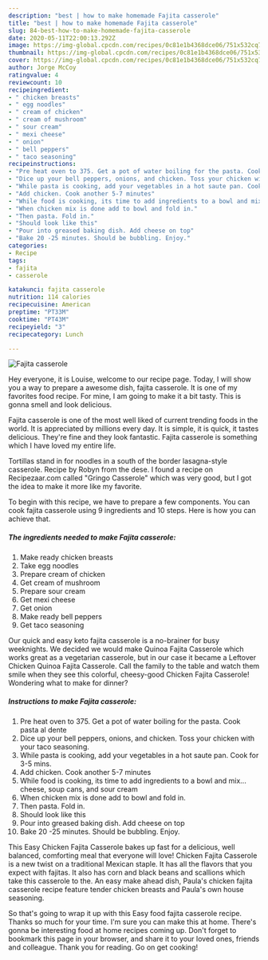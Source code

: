```yaml
---
description: "best | how to make homemade Fajita casserole"
title: "best | how to make homemade Fajita casserole"
slug: 84-best-how-to-make-homemade-fajita-casserole
date: 2020-05-11T22:00:13.292Z
image: https://img-global.cpcdn.com/recipes/0c81e1b4368dce06/751x532cq70/fajita-casserole-recipe-main-photo.jpg
thumbnail: https://img-global.cpcdn.com/recipes/0c81e1b4368dce06/751x532cq70/fajita-casserole-recipe-main-photo.jpg
cover: https://img-global.cpcdn.com/recipes/0c81e1b4368dce06/751x532cq70/fajita-casserole-recipe-main-photo.jpg
author: Jorge McCoy
ratingvalue: 4
reviewcount: 10
recipeingredient:
- " chicken breasts"
- " egg noodles"
- " cream of chicken"
- " cream of mushroom"
- " sour cream"
- " mexi cheese"
- " onion"
- " bell peppers"
- " taco seasoning"
recipeinstructions:
- "Pre heat oven to 375. Get a pot of water boiling for the pasta. Cook pasta al dente"
- "Dice up your bell peppers, onions, and chicken. Toss your chicken with your taco seasoning."
- "While pasta is cooking, add your vegetables in a hot saute pan. Cook for 3-5 mins."
- "Add chicken. Cook another 5-7 minutes"
- "While food is cooking, its time to add ingredients to a bowl and mix... cheese, soup cans, and sour cream"
- "When chicken mix is done add to bowl and fold in."
- "Then pasta. Fold in."
- "Should look like this"
- "Pour into greased baking dish. Add cheese on top"
- "Bake 20 -25 minutes. Should be bubbling. Enjoy."
categories:
- Recipe
tags:
- fajita
- casserole

katakunci: fajita casserole 
nutrition: 114 calories
recipecuisine: American
preptime: "PT33M"
cooktime: "PT43M"
recipeyield: "3"
recipecategory: Lunch

---
```



![Fajita casserole](https://img-global.cpcdn.com/recipes/0c81e1b4368dce06/751x532cq70/fajita-casserole-recipe-main-photo.jpg)

Hey everyone, it is Louise, welcome to our recipe page. Today, I will show you a way to prepare a awesome dish, fajita casserole. It is one of my favorites food recipe. For mine, I am going to make it a bit tasty. This is gonna smell and look delicious.

Fajita casserole is one of the most well liked of current trending foods in the world. It is appreciated by millions every day. It is simple, it is quick, it tastes delicious. They're fine and they look fantastic. Fajita casserole is something which I have loved my entire life.

Tortillas stand in for noodles in a south of the border lasagna-style casserole. Recipe by Robyn from the dese. I found a recipe on Recipezaar.com called &#34;Gringo Casserole&#34; which was very good, but I got the idea to make it more like my favorite.


To begin with this recipe, we have to prepare a few components. You can cook fajita casserole using 9 ingredients and 10 steps. Here is how you can achieve that.

<!--inarticleads1-->

##### The ingredients needed to make Fajita casserole:

1. Make ready  chicken breasts
1. Take  egg noodles
1. Prepare  cream of chicken
1. Get  cream of mushroom
1. Prepare  sour cream
1. Get  mexi cheese
1. Get  onion
1. Make ready  bell peppers
1. Get  taco seasoning


Our quick and easy keto fajita casserole is a no-brainer for busy weeknights. We decided we would make Quinoa Fajita Casserole which works great as a vegetarian casserole, but in our case it became a Leftover Chicken Quinoa Fajita Casserole. Call the family to the table and watch them smile when they see this colorful, cheesy-good Chicken Fajita Casserole! Wondering what to make for dinner? 

<!--inarticleads2-->

##### Instructions to make Fajita casserole:

1. Pre heat oven to 375. Get a pot of water boiling for the pasta. Cook pasta al dente
1. Dice up your bell peppers, onions, and chicken. Toss your chicken with your taco seasoning.
1. While pasta is cooking, add your vegetables in a hot saute pan. Cook for 3-5 mins.
1. Add chicken. Cook another 5-7 minutes
1. While food is cooking, its time to add ingredients to a bowl and mix... cheese, soup cans, and sour cream
1. When chicken mix is done add to bowl and fold in.
1. Then pasta. Fold in.
1. Should look like this
1. Pour into greased baking dish. Add cheese on top
1. Bake 20 -25 minutes. Should be bubbling. Enjoy.


This Easy Chicken Fajita Casserole bakes up fast for a delicious, well balanced, comforting meal that everyone will love! Chicken Fajita Casserole is a new twist on a traditional Mexican staple. It has all the flavors that you expect with fajitas. It also has corn and black beans and scallions which take this casserole to the. An easy make ahead dish, Paula&#39;s chicken fajita casserole recipe feature tender chicken breasts and Paula&#39;s own house seasoning. 

So that's going to wrap it up with this Easy food fajita casserole recipe. Thanks so much for your time. I'm sure you can make this at home. There's gonna be interesting food at home recipes coming up. Don't forget to bookmark this page in your browser, and share it to your loved ones, friends and colleague. Thank you for reading. Go on get cooking!
